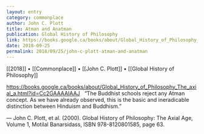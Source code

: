 ```yaml
---
layout: entry
category: commonplace
author: John C. Plott
title: Atman and Anatman
publication: Global History of Philosophy
link: https://books.google.ca/books/about/Global_History_of_Philosophy_The_axial_a.html?id=Cc2GAAAAIAAJ
date: 2018-09-25
permalink: 2018/09/25/john-c-plott-atman-and-anatman
---
```


[[2018]] • [[Commonplace]] • [[John C. Plott]] • [[Global History of Philosophy]]

https://books.google.ca/books/about/Global_History_of_Philosophy_The_axial_a.html?id=Cc2GAAAAIAAJ
 
“The Buddhist schools reject any Atman concept. As we have already observed, this is the basic and ineradicable distinction between Hinduism and Buddhism.”

— John C. Plott, et al. (2000). Global History of Philosophy: The Axial Age, Volume 1, Motilal Banarsidass, ISBN 978-8120801585, page 63.